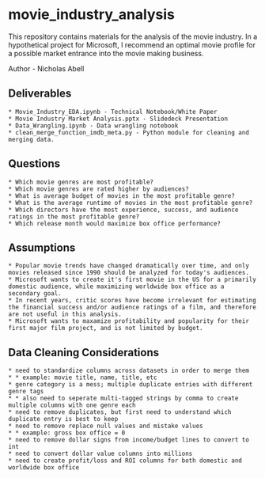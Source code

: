 # movie_industry_analysis
This repository contains materials for the analysis of the movie industry. In a hypothetical project for Microsoft, I recommend an optimal movie profile for a possible market entrance into the movie making business. 

Author - Nicholas Abell

## Deliverables
    * Movie_Industry_EDA.ipynb - Technical Notebook/White Paper
    * Movie Industry Market Analysis.pptx - Slidedeck Presentation
    * Data_Wrangling.ipynb - Data wrangling notebook
    * clean_merge_function_imdb_meta.py - Python module for cleaning and merging data.
## Questions
    * Which movie genres are most profitable?
    * Which movie genres are rated higher by audiences?
    * What is average budget of movies in the most profitable genre?
    * What is the average runtime of movies in the most profitable genre?
    * Which directors have the most experience, success, and audience ratings in the most profitable genre?
    * Which release month would maximize box office performance?
## Assumptions
    * Popular movie trends have changed dramatically over time, and only movies released since 1990 should be analyzed for today's audiences.
    * Microsoft wants to create it's first movie in the US for a primarily domestic audience, while maximizing worldwide box office as a secondary goal.
    * In recent years, critic scores have become irrelevant for estimating the financial success and/or audience ratings of a film, and therefore are not useful in this analysis.
    * Microsoft wants to maxamize profitability and popularity for their first major film project, and is not limited by budget.
## Data Cleaning Considerations
    * need to standardize columns across datasets in order to merge them
    * * example: movie title, name, title, etc
    * genre category is a mess; multiple duplicate entries with different genre tags
    * * also need to seperate multi-tagged strings by comma to create multiple columns with one genre each
    * need to remove duplicates, but first need to understand which duplicate entry is best to keep
    * need to remove replace null values and mistake values
    * * example: gross box office = 0
    * need to remove dollar signs from income/budget lines to convert to int
    * need to convert dollar value columns into millions
    * need to create profit/loss and ROI columns for both domestic and worldwide box office
